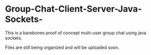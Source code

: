 # Group-Chat-Client-Server-Java-Sockets-
This is a barebones proof of concept multi-user group chat using java sockets.  

Files are still being organized and will be uploaded soon.
